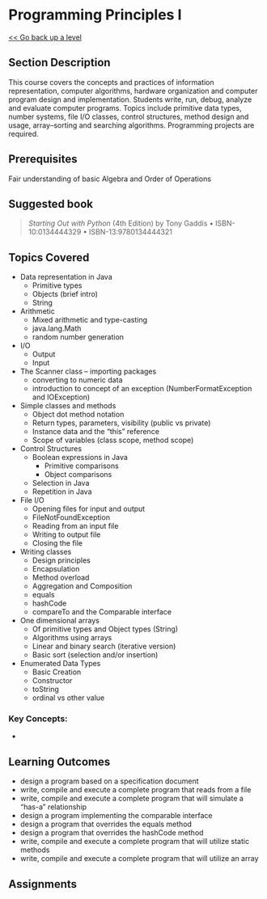 # Programming Principles I

[<< Go back up a level](/Year_One/Year_One.md)

## Section Description

This course covers the concepts and practices of information representation, computer algorithms, hardware organization and computer program design and implementation. Students write, run, debug, analyze and evaluate computer programs. Topics include primitive data types, number systems, file I/O classes, control structures, method design and usage, array–sorting and searching algorithms. Programming projects are required.

## Prerequisites

Fair understanding of basic Algebra and Order of Operations

## Suggested book

> *Starting Out with Python* (4th Edition) by Tony Gaddis • ISBN-10:0134444329 • ISBN-13:9780134444321

## Topics Covered 
*   Data representation in Java 
    *   Primitive types
    *   Objects (brief intro)
    *   String
*   Arithmetic
    *   Mixed arithmetic and type-casting
    *   java.lang.Math
    *   random number generation
*	I/O 
    *   Output
    *   Input
*	The Scanner class – importing packages
    *   converting to numeric data
    *   introduction to concept of an exception (NumberFormatException and IOException)
*	Simple classes and methods 
    *   Object dot method notation
    *   Return types, parameters, visibility (public vs private)
    *   Instance data and the “this” reference
    *   Scope of variables (class scope, method scope)
*   Control Structures
    *   Boolean expressions in Java 
        *   Primitive comparisons
        *   Object comparisons
    *   Selection in Java 
    *   Repetition in Java 
*   File I/O 
    *	Opening files for input and output
    *	FileNotFoundException
    *	Reading from an input file
    *	Writing to output file
    *	Closing the file
*   Writing classes 
    *	Design principles
    *   Encapsulation
    *   Method overload
    *   Aggregation and Composition
    *   equals
    *   hashCode
    *   compareTo and the Comparable interface
*   One dimensional arrays 
    *	Of primitive types and Object types (String)
    *	Algorithms using arrays
    *	Linear and binary search (iterative version)
    *	Basic sort (selection and/or insertion)
*   Enumerated Data Types 
    *   Basic Creation
    *   Constructor
    *   toString
    *   ordinal vs other value

### Key Concepts:
*   


## Learning Outcomes 
* design a program based on a specification document
* write, compile and execute a complete program that reads from a file
* write, compile and execute a complete program that will simulate a “has-a” relationship
* design a program implementing the comparable interface
* design a program that overrides the equals method
* design a program that overrides the hashCode method
* write, compile and execute a complete program that will utilize static methods
* write, compile and execute a complete program that will utilize an array



## Assignments



